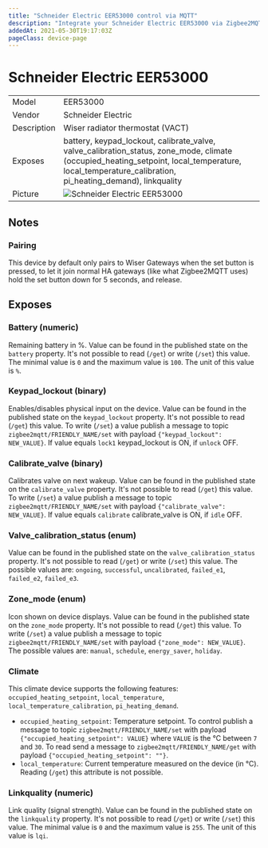 ```yaml
---
title: "Schneider Electric EER53000 control via MQTT"
description: "Integrate your Schneider Electric EER53000 via Zigbee2MQTT with whatever smart home infrastructure you are using without the vendors bridge or gateway."
addedAt: 2021-05-30T19:17:03Z
pageClass: device-page
---
```


<!-- !!!! -->
<!-- ATTENTION: This file is auto-generated through docgen! -->
<!-- You can only edit the "## Notes"-Section till next h1 (#) or h2 heading (##). -->
<!-- Do NOT use h1 or h2 heading within "## Notes"-Section. -->
<!-- !!!! -->

# Schneider Electric EER53000

|     |     |
|-----|-----|
| Model | EER53000  |
| Vendor  | Schneider Electric  |
| Description | Wiser radiator thermostat (VACT) |
| Exposes | battery, keypad_lockout, calibrate_valve, valve_calibration_status, zone_mode, climate (occupied_heating_setpoint, local_temperature, local_temperature_calibration, pi_heating_demand), linkquality |
| Picture | ![Schneider Electric EER53000](https://www.zigbee2mqtt.io/images/devices/EER53000.jpg) |


<!-- Notes BEGIN: You can edit here. Add "## Notes" headline if not already present. -->
## Notes


### Pairing
This device by default only pairs to Wiser Gateways when the set button is pressed, to let it join normal HA gateways (like what Zigbee2MQTT uses) hold the set button down for 5 seconds, and release.

<!-- Notes END: Do not edit below this line -->


## Exposes

### Battery (numeric)
Remaining battery in %.
Value can be found in the published state on the `battery` property.
It's not possible to read (`/get`) or write (`/set`) this value.
The minimal value is `0` and the maximum value is `100`.
The unit of this value is `%`.

### Keypad_lockout (binary)
Enables/disables physical input on the device.
Value can be found in the published state on the `keypad_lockout` property.
It's not possible to read (`/get`) this value.
To write (`/set`) a value publish a message to topic `zigbee2mqtt/FRIENDLY_NAME/set` with payload `{"keypad_lockout": NEW_VALUE}`.
If value equals `lock1` keypad_lockout is ON, if `unlock` OFF.

### Calibrate_valve (binary)
Calibrates valve on next wakeup.
Value can be found in the published state on the `calibrate_valve` property.
It's not possible to read (`/get`) this value.
To write (`/set`) a value publish a message to topic `zigbee2mqtt/FRIENDLY_NAME/set` with payload `{"calibrate_valve": NEW_VALUE}`.
If value equals `calibrate` calibrate_valve is ON, if `idle` OFF.

### Valve_calibration_status (enum)
Value can be found in the published state on the `valve_calibration_status` property.
It's not possible to read (`/get`) or write (`/set`) this value.
The possible values are: `ongoing`, `successful`, `uncalibrated`, `failed_e1`, `failed_e2`, `failed_e3`.

### Zone_mode (enum)
Icon shown on device displays.
Value can be found in the published state on the `zone_mode` property.
It's not possible to read (`/get`) this value.
To write (`/set`) a value publish a message to topic `zigbee2mqtt/FRIENDLY_NAME/set` with payload `{"zone_mode": NEW_VALUE}`.
The possible values are: `manual`, `schedule`, `energy_saver`, `holiday`.

### Climate 
This climate device supports the following features: `occupied_heating_setpoint`, `local_temperature`, `local_temperature_calibration`, `pi_heating_demand`.
- `occupied_heating_setpoint`: Temperature setpoint. To control publish a message to topic `zigbee2mqtt/FRIENDLY_NAME/set` with payload `{"occupied_heating_setpoint": VALUE}` where `VALUE` is the °C between `7` and `30`. To read send a message to `zigbee2mqtt/FRIENDLY_NAME/get` with payload `{"occupied_heating_setpoint": ""}`.
- `local_temperature`: Current temperature measured on the device (in °C). Reading (`/get`) this attribute is not possible.

### Linkquality (numeric)
Link quality (signal strength).
Value can be found in the published state on the `linkquality` property.
It's not possible to read (`/get`) or write (`/set`) this value.
The minimal value is `0` and the maximum value is `255`.
The unit of this value is `lqi`.

